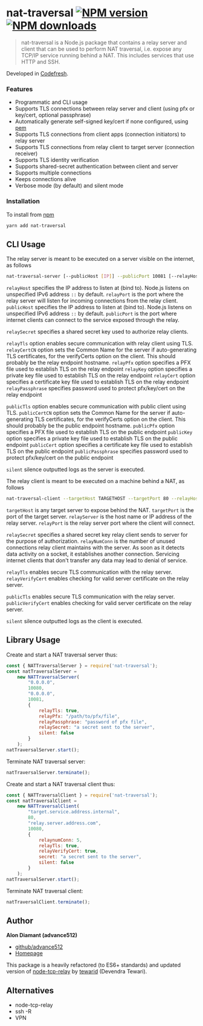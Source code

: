 # nat-traversal [![NPM version](https://img.shields.io/npm/v/nat-traversal.svg?style=flat)](https://www.npmjs.com/package/nat-traversal) [![NPM downloads](https://img.shields.io/npm/dm/nat-traversal.svg?style=flat)](https://npmjs.org/package/nat-traversal)

>  nat-traversal is a Node.js package that contains a relay server and client that can be used to perform NAT traversal, i.e. expose any TCP/IP service running behind a NAT. This includes services that use HTTP and SSH.

Developed in [Codefresh](https://www.codefresh.io).

### Features

* Programmatic and CLI usage
* Supports TLS connections between relay server and client (using pfx or key/cert, optional passphrase)
* Automatically generate self-signed key/cert if none configured, using <a href="https://www.npmjs.com/package/pem">pem</a>
* Supports TLS connections from client apps (connection initiators) to relay server
* Supports TLS connections from relay client to target server (connection receiver)
* Supports TLS identity verification
* Supports shared-secret authentication between client and server
* Supports multiple connections
* Keeps connections alive
* Verbose mode (by default) and silent mode

### Installation

To install from <a href="https://www.npmjs.com/package/nat-traversal">npm</a>
```bash
yarn add nat-traversal
```

## CLI Usage

The relay server is meant to be executed on a server visible on the internet, as follows

```bash
nat-traversal-server [--publicHost [IP]] --publicPort 10081 [--relayHost [IP]] --relayPort 10080 [--relaySecret key] [--relayTls] [--relayPfx file] [--relayKey file] [--relayCert file] [--relayPassphrase passphrase] [--publicTls] [--publicPfx file] [--publicKey file] [--publicCert file] [--publicPassphrase passphrase]  [--silent]
```

`relayHost` specifies the IP address to listen at (bind to). Node.js listens on unspecified IPv6 address `::` by default.
`relayPort` is the port where the relay server will listen for incoming connections from the relay client.
`publicHost` specifies the IP address to listen at (bind to). Node.js listens on unspecified IPv6 address `::` by default.
`publicPort` is the port where internet clients can connect to the service exposed through the relay.

`relaySecret` specifies a shared secret key used to authorize relay clients.

`relayTls` option enables secure communication with relay client using TLS.
`relayCertCN` option sets the Common Name for the server if auto-generating TLS certificates, for the verifyCerts option on the client. This should probably be the relay endpoint hostname.
`relayPfx` option specifies a PFX file used to establish TLS on the relay endpoint
`relayKey` option specifies a private key file used to establish TLS on the relay endpoint
`relayCert` option specifies a certificate key file used to establish TLS on the relay endpoint
`relayPassphrase` specifies password used to protect pfx/key/cert on the relay endpoint

`publicTls` option enables secure communication with public client using TLS.
`publicCertCN` option sets the Common Name for the server if auto-generating TLS certificates, for the verifyCerts option on the client. This should probably be the public endpoint hostname.
`publicPfx` option specifies a PFX file used to establish TLS on the public endpoint
`publicKey` option specifies a private key file used to establish TLS on the public endpoint
`publicCert` option specifies a certificate key file used to establish TLS on the public endpoint
`publicPassphrase` specifies password used to protect pfx/key/cert on the public endpoint

`silent` silence outputted logs as the server is executed.

The relay client is meant to be executed on a machine behind a NAT, as follows

```bash
nat-traversal-client --targetHost TARGETHOST --targetPort 80 --relayHost RELAYHOST --relayPort 10080 [--relayNumConn count] [--relaySecret key] [--relayTls] [--relayVerifyCert] [--publicTls] [--publicVerifyCert] [--silent]
```

`targetHost` is any target server to expose behind the NAT.
`targetPort` is the port of the target server.
`relayServer` is the host name or IP address of the relay server.
`relayPort` is the relay server port where the client will connect.

`relaySecret` specifies a shared secret key relay client sends to server for the purpose of authorization.
`relayNumConn` is the number of unused connections relay client maintains with the server. As soon as it detects data
activity on a socket, it establishes another connection. Servicing internet clients that don't transfer any data may
lead to denial of service.

`relayTls` enables secure TLS communication with the relay server.
`relayVerifyCert` enables checking for valid server certificate on the relay server.

`publicTls` enables secure TLS communication with the relay server.
`publicVerifyCert` enables checking for valid server certificate on the relay server.

`silent` silence outputted logs as the client is executed.

## Library Usage

Create and start a NAT traversal server thus:

```javascript
const { NATTraversalServer } = require('nat-traversal');
const natTraversalServer =
    new NATTraversalServer(
        "0.0.0.0",
        10080,
        "0.0.0.0",
        10081,
        {
            relayTls: true,
            relayPfx: "/path/to/pfx/file",
            relayPassphrase: "password of pfx file",
            relaySecret: "a secret sent to the server",
            silent: false
        }
    );
natTraversalServer.start();
```

Terminate NAT traversal server:

```javascript
natTraversalServer.terminate();
```

Create and start a NAT traversal client thus:

```javascript
const { NATTraversalClient } = require('nat-traversal');
const natTraversalClient =
    new NATTraversalClient(
        "target.service.address.internal",
        80,
        "relay.server.address.com",
        10080,
        {
            relaynumConn: 5,
            relayTls: true,
            relayVerifyCert: true,
            secret: "a secret sent to the server",
            silent: false
        }
    );
natTraversalServer.start();
```

Terminate NAT traversal client:

```javascript
natTraversalClient.terminate();
```

## Author

**Alon Diamant (advance512)**

* [github/advance512](https://github.com/advance512)
* [Homepage](http://www.alondiamant.com)

This package is a heavily refactored (to ES6+ standards) and updated version of <a href="https://github.com/tewarid/node-tcp-relay">node-tcp-relay</a> by <a href="https://github.com/tewarid">tewarid</a> (Devendra Tewari).

## Alternatives

* node-tcp-relay
* ssh -R
* VPN
